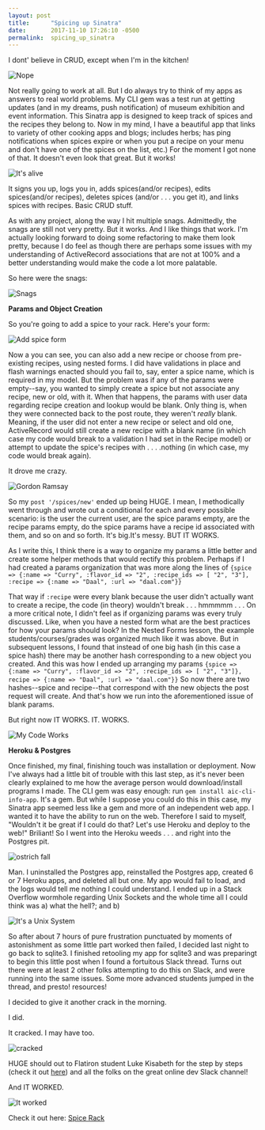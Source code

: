 ```yaml
---
layout: post
title:      "Spicing up Sinatra"
date:       2017-11-10 17:26:10 -0500
permalink:  spicing_up_sinatra
---
```



I dont' believe in CRUD, except when I'm in the kitchen! 

![Nope](https://i.imgur.com/Qh21yee.jpg)

Not really going to work at all. But I do always try to think of my apps as answers to real world problems. My CLI gem was a test run at getting updates (and in my dreams, push notification) of museum exhibition and event information. This Sinatra app is designed to keep track of spices and the recipes they belong to. Now in my mind, I have a beautiful app that links to variety of other cooking apps and blogs; includes herbs; has ping notifications when spices expire or when you put a recipe on your menu and don't have one of the spices on the list, etc.) For the moment I got none of that. It doesn't even look that great. But it works!

![It's alive](https://media.giphy.com/media/3oEjI6hkw6nbYNQkz6/giphy.gif)

It signs you up, logs you in, adds spices(and/or recipes), edits spices(and/or recipes), deletes spices (and/or . . . you get it), and links spices with recipes. Basic CRUD stuff. 

As with any project, along the way I hit multiple snags. Admittedly, the snags are still not very pretty. But it works. And I like things that work. I'm actually looking forward to doing some refactoring to make them look pretty, because I do feel as though there are perhaps some issues with my understanding of ActiveRecord associations that are not at 100% and a better understanding would make the code a lot more palatable.

So here were the snags: 

![Snags](https://i.imgur.com/zrbmmdt.jpg)

**Params and Object Creation**

So you're going to add a spice to your rack. Here's your form:

![Add spice form](https://i.imgur.com/NrzN8Fx.png)

Now a you can see, you can also add a new recipe or choose from pre-existing recipes, using nested forms. I did have validations in place and flash warnings enacted should you fail to, say, enter a spice name, which is required in my model. But the problem was if any of the params were empty--say, you wanted to simply create a spice but not associate any recipe, new or old, with it. When that happens, the params with user data regarding recipe creation and lookup would be blank. Only thing is, when they were connected back to the post route, they weren't *really* blank. Meaning, if the user did not enter a new recipe or select and old one, ActiveRecord would still create a new recipe with a blank name (in which case my code would break to a validation I had set in the Recipe model) or attempt to update the spice's recipes with . . . .nothing (in which case, my code would break again). 

It drove me crazy.

![Gordon Ramsay](https://media.giphy.com/media/26ueYXr2bONg1Y8ms/giphy.gif)

So my `post '/spices/new'` ended up being HUGE. I mean, I methodically went through and wrote out a conditional for each and every possible scenario: is the user the current user, are the spice params empty, are the recipe params empty, do the spice params have a recipe id associated with them, and so on and so forth. It's big.It's messy. BUT IT WORKS.

As I write this, I think there is a way to organize my params a little better and create some helper methods that would rectify this problem. Perhaps if I had created a params organization that was more along the lines of `{spice => {:name => "Curry", :flavor_id => "2", :recipe_ids => [ "2", "3"], :recipe => {:name => "Daal", :url => "daal.com"}}` 

That way if `:recipe` were every blank because the user didn't actually want to create a recipe, the code (in theory) wouldn't break . . . hmmmmm . . . On a more critical note, I didn't feel as if organizing params was every truly discussed. Like, when you have a nested form what are the best practices for how your params should look? In the Nested Forms lesson, the example students/courses/grades was organized much like it was above. But in subsequent lessons, I found that instead of one big hash (in this case a spice hash) there may be another hash corresponding to a new object you created. And this was how I ended up arranging my params `{spice => {:name => "Curry", :flavor_id => "2", :recipe_ids => [ "2", "3"]}, recipe => {:name => "Daal", :url => "daal.com"}}` So now there are two hashes--spice and recipe--that correspond with the new objects the post request will create. And that's how we run into the aforementioned issue of blank params. 

But right now IT WORKS. IT. WORKS.

![My Code Works](https://i.imgur.com/Rij3pTK.png)

**Heroku & Postgres**

Once finished, my final, finishing touch was installation or deployment. Now I've always had a little bit of trouble with this last step, as it's never been clearly explained to me how the average person would download/install programs I made. The CLI gem was easy enough: run `gem install aic-cli-info-app`. It's a gem. But while I suppose you could do this in this case, my Sinatra app seemed less like a gem and more of an independent web app. I wanted it to have the ability to run on the web. Therefore I said to myself, "Wouldn't it be great if I could do that? Let's use Heroku and deploy to the web!" Briliant! So I went into the Heroku weeds . . . and right into the Postgres pit.

![ostrich fall](https://i.imgur.com/G1Lkbl5.gif)

Man. I uninstalled the Postgres app, reinstalled the Postgres app, created 6 or 7 Heroku apps, and deleted all but one. My app would fail to load, and the logs would tell me nothing I could understand. I ended up in a Stack Overflow wormhole regarding Unix Sockets and the whole time all I could think was a) what the hell?; and b) 

![It's a Unix System](http://kepford.github.io/cracking-the-shell/assets/unix-system.gif)

So after about 7 hours of pure frustration punctuated by moments of astonishment as some little part worked then failed, I decided last night to go back to sqlite3. I finished retooling my app for sqlite3 and was preparingt to begin this little post when I found a fortuitous Slack thread. Turns out there were at least 2 other folks attempting to do this on Slack, and were running into the same issues. Some more advanced students jumped in the thread, and presto! resources! 

I decided to give it another crack in the morning. 

I did. 

It cracked. I may have too. 

![cracked](https://i.imgur.com/7P0iTIW.gif)


HUGE should out to Flatiron student Luke Kisabeth for the step by steps (check it out [here](http://lucaskisabeth.com/2017/06/24/deploying_your_sqlite3_sinatra_app_to_heroku_using_postgresql/)) and all the folks on the great online dev Slack channel!

And IT WORKED. 

![It worked](https://i.imgur.com/b4CEjns.jpg)

Check it out here: [Spice Rack](https://spice-rack-app.herokuapp.com/)












